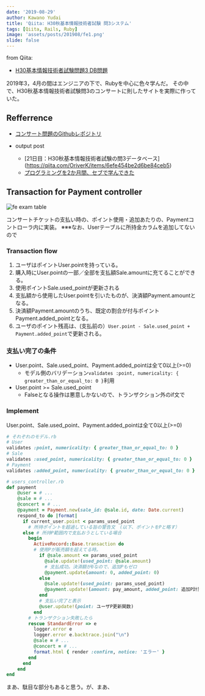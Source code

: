 ```yaml
---
date: '2019-08-29'
author: Kawano Yudai
title: 'Qiita: H30秋基本情報技術者試験 問3システム'
tags: [Qiita, Rails, Ruby]
image: 'assets/posts/201908/fe1.png'
slide: false
---
```


from Qiita: 
- [H30基本情報技術者試験問題3 DB問題](https://qiita.com/OriverK/items/4e71ebd81a6ef372dcf9)

2019年3，4月の間はエンジニアの下で、Rubyを中心に色々学んだ。
その中で、H30秋基本情報技術者試験問3のコンサートに則したサイトを実際に作っていた。

## Refferrence

- [コンサート問題のGithubレポジトリ](https://github.com/oriverk/ConcertTicket)

- output post
  - [21日目：H30秋基本情報技術者試験の問3データベース]
(https://qiita.com/OriverK/items/6efe454be2d6be84ceb5)
  - [プログラミングを2か月間、セブで学んできた](https://qiita.com/OriverK/items/30d8941c7799c9aa6dfd)

## Transaction for Payment controller

<picture>
  <img src="/assets/posts/201908/fe1.png" alt="fe exam table" />
</picture>

コンサートチケットの支払い時の、ポイント使用・追加あたりの、Paymentコントローラ内に実装。
※※※なお、Userテーブルに所持金カラムを追加してないので

### Transaction flow
1. ユーザはポイントUser.pointを持っている。
2. 購入時にUser.pointの一部／全部を支払額Sale.amountに充てることができる。
3. 使用ポイントSale.used_pointが更新される
4. 支払額から使用したUser.pointを引いたものが、決済額Payment.amountとなる。
5. 決済額Payment.amountのうち、既定の割合が付与ポイントPayment.added_pointとなる。
6. ユーザのポイント残高は、(支払前の）`User.point - Sale.used_point + Payment.added_point`で更新される。

### 支払い完了の条件
- User.point、Sale.used_point、Payment.added_pointは全て0以上(>=0)
    - モデル側のバリデーション`validates :point, numericality: { greater_than_or_equal_to: 0 }`利用
- User.point >= Sale.used_point
    - Falseとなる操作は悪意しかないので、トランザクション外のif文で

### Implement
 User.point、Sale.used_point、Payment.added_pointは全て0以上(>=0)

```rb
# それぞれのモデル.rb
# User
validates :point, numericality: { greater_than_or_equal_to: 0 }
# Sale
validates :used_point, numericality: { greater_than_or_equal_to: 0 }
# Payment
validates :added_point, numericality: { greater_than_or_equal_to: 0 }
```

```rb
# users_controller.rb
def payment
    @user = # ...
    @sale = # ...
    @concert = # ...
    @payment = Payment.new(sale_id: @sale.id, date: Date.current)
    respond_to do |format|
      if current_user.point < params_used_point 
        # 所持ポイントを超過している旨の警告文　(以下、ポイントをPと略す）
      else # 所持P範囲内で支払おうとしている場合
        begin
          ActiveRecord::Base.transaction do
          # 使用Pが販売額を超えてる時。
            if @sale.amount <= params_used_point 
              @sale.update!(used_point: @sale.amount)
              # 支払成功。決済額が0なので、追加Pもゼロ
              @payment.update(amount: 0, added_point: 0) 
            else
              @sale.update!(used_point: params_used_point)
              @payment.update!(amount: pay_amount, added_point: 追加P計算関数)
            end
            # 支払い完了と表示
            @user.update!(point: ユーザP更新関数)
          end
        # トランザクション失敗したら
        rescue StandardError => e　
          logger.error e
          logger.error e.backtrace.join("\n")
          @sale = # ...
          @concert = # ...
          format.html { render :confirm, notice: 'エラー' }
        end
      end
    end
end
```

まあ、駄目な部分もあると思う。が、まあ、